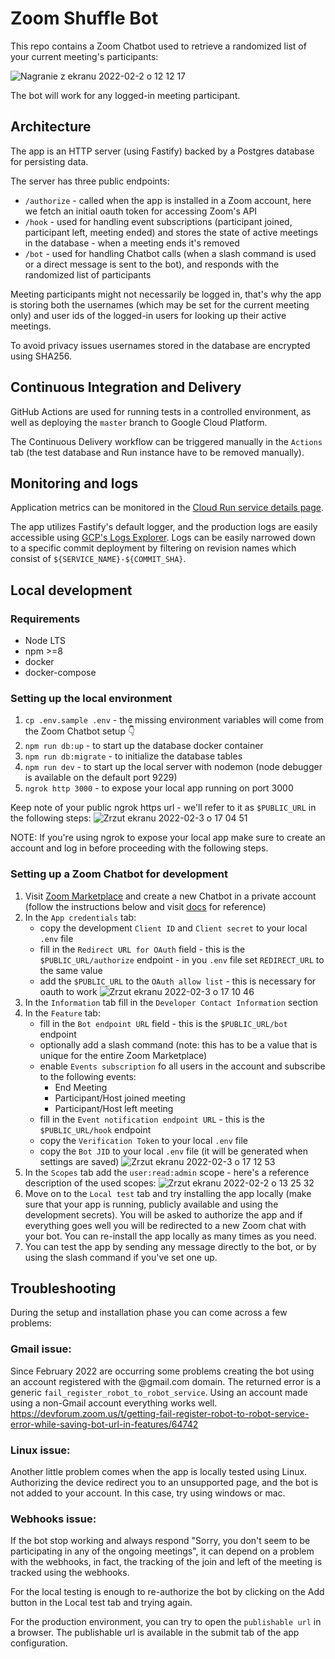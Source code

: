 # Zoom Shuffle Bot

This repo contains a Zoom Chatbot used to retrieve a randomized list of your current meeting's participants:

![Nagranie z ekranu 2022-02-2 o 12 12 17](https://user-images.githubusercontent.com/5416572/152143409-12162c5f-210e-40a3-bf1b-aa0362612089.gif)

The bot will work for any logged-in meeting participant.

## Architecture

The app is an HTTP server (using Fastify) backed by a Postgres database for persisting data.

The server has three public endpoints:

- `/authorize` - called when the app is installed in a Zoom account, here we fetch an initial oauth token for accessing
  Zoom's API
- `/hook` - used for handling event subscriptions (participant joined, participant left, meeting ended) and stores the 
  state of active meetings in the database - when a meeting ends it's removed
- `/bot` - used for handling Chatbot calls (when a slash command is used or a direct message is sent to the bot), and
  responds with the randomized list of participants

Meeting participants might not necessarily be logged in, that's why the app is storing both the usernames (which may be 
set for the current meeting only) and user ids of the logged-in users for looking up their active meetings.

To avoid privacy issues usernames stored in the database are encrypted using SHA256.

## Continuous Integration and Delivery

GitHub Actions are used for running tests in a controlled environment, as well as deploying the `master` branch to 
Google Cloud Platform.

The Continuous Delivery workflow can be triggered manually in the `Actions` tab (the test database and Run instance have 
to be removed manually).

## Monitoring and logs

Application metrics can be monitored in the [Cloud Run service details page](https://console.cloud.google.com/run/detail/europe-west1/zoom-shuffle-bot/metrics?project=shuffle-zoom-bot).

The app utilizes Fastify's default logger, and the production logs are easily accessible using [GCP's Logs Explorer](https://console.cloud.google.com/logs/query;query=resource.type%3D%22cloud_run_revision%22%0Aresource.labels.service_name%3D%22zoom-shuffle-bot%22?project=shuffle-zoom-bot). 
Logs can be easily narrowed down to a specific commit deployment by filtering on revision names which consist of 
`${SERVICE_NAME}-${COMMIT_SHA}`.

## Local development

### Requirements

- Node LTS
- npm >=8
- docker
- docker-compose

### Setting up the local environment

1. `cp .env.sample .env` - the missing environment variables will come from the Zoom Chatbot setup 👇
2. `npm run db:up` - to start up the database docker container
3. `npm run db:migrate` - to initialize the database tables
4. `npm run dev` - to start up the local server with nodemon (node debugger is available on the default port 9229)
5. `ngrok http 3000` - to expose your local app running on port 3000

Keep note of your public ngrok https url - we'll refer to it as `$PUBLIC_URL` in the following steps:
![Zrzut ekranu 2022-02-3 o 17 04 51](https://user-images.githubusercontent.com/5416572/152380581-d9bd7eba-81d3-454a-80eb-d33354daa8d2.png)

NOTE: If you're using ngrok to expose your local app make sure to create an account and log in before proceeding with 
the following steps.

### Setting up a Zoom Chatbot for development

1. Visit [Zoom Marketplace](https://marketplace.zoom.us/develop/create) and create a new Chatbot in a private account 
   (follow the instructions below and visit [docs](https://marketplace.zoom.us/docs/guides/build/chatbot-app) for 
   reference)
2. In the `App credentials` tab:
   - copy the development `Client ID` and `Client secret` to your local `.env` file
   - fill in the `Redirect URL for OAuth` field - this is the `$PUBLIC_URL/authorize` endpoint - 
     in you `.env` file set `REDIRECT_URL` to the same value
   - add the `$PUBLIC_URL` to the `OAuth allow list` - this is necessary for oauth to work
   ![Zrzut ekranu 2022-02-3 o 17 10 46](https://user-images.githubusercontent.com/5416572/152381611-ff55fbc4-79b4-426d-a227-8ebb79002461.png)
3. In the `Information` tab fill in the `Developer Contact Information` section
4. In the `Feature` tab:
   - fill in the `Bot endpoint URL` field - this is the `$PUBLIC_URL/bot` endpoint
   - optionally add a slash command (note: this has to be a value that is unique for the entire Zoom Marketplace)
   - enable `Events subscription` fo all users in the account and subscribe to the following events:
     - End Meeting
     - Participant/Host joined meeting
     - Participant/Host left meeting
   - fill in the `Event notification endpoint URL` - this is the `$PUBLIC_URL/hook` endpoint
   - copy the `Verification Token` to your local `.env` file
   - copy the `Bot JID` to your local `.env` file (it will be generated when settings are saved)
   ![Zrzut ekranu 2022-02-3 o 17 12 53](https://user-images.githubusercontent.com/5416572/152381946-e7cbc48b-849e-4b44-b698-05a5020ad85e.png)
5. In the `Scopes` tab add the `user:read:admin` scope - here's a reference description of the used scopes:
   ![Zrzut ekranu 2022-02-2 o 13 25 32](https://user-images.githubusercontent.com/5416572/152153304-6fa14420-0ef5-49c3-9788-9e1de702516e.png)
6. Move on to the `Local test` tab and try installing the app locally (make sure that your app is running, publicly 
   available and using the development secrets). You will be asked to authorize the app and if everything goes well 
   you will be redirected to a new Zoom chat with your bot. You can re-install the app locally as many times as you need.
7. You can test the app by sending any message directly to the bot, or by using the slash command if you've set one up.

## Troubleshooting

During the setup and installation phase you can come across a few problems:

### Gmail issue:
Since February 2022 are occurring some problems creating the bot using an account registered with the @gmail.com domain. The returned error is a generic `fail_register_robot_to_robot_service`. Using an account made using a non-Gmail account everything works well. https://devforum.zoom.us/t/getting-fail-register-robot-to-robot-service-error-while-saving-bot-url-in-features/64742

### Linux issue:
Another little problem comes when the app is locally tested using Linux. 
Authorizing the device redirect you to an unsupported page, and the bot is not added to your account.
In this case, try using windows or mac.

### Webhooks issue:
If the bot stop working and always respond "Sorry, you don't seem to be participating in any of the ongoing meetings", it can depend on a problem with the webhooks, in
fact, the tracking of the join and left of the meeting is tracked using the webhooks.

For the local testing is enough to re-authorize the bot by clicking on the Add button in the Local test tab and trying again.

For the production environment, you can try to open the `publishable url` in a browser. The publishable url is available in the submit tab of the app configuration.

